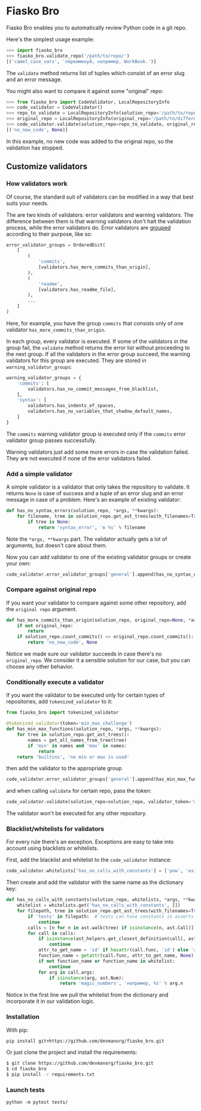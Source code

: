 # Fiasko Bro

Fiasko Bro enables you to automatically review Python code in a git repo.

Here's the simplest usage example:

```python
>>> import fiasko_bro
>>> fiasko_bro.validate_repo('/path/to/repo/')
[('camel_case_vars', 'переименуй, например, WorkBook.')]
```
The `validate` method returns list of tuples which consist of an error slug and an error message.

You might also want to compare it against some "original" repo:
```python
>>> from fiasko_bro import CodeValidator, LocalRepositoryInfo
>>> code_validator = CodeValidator()
>>> repo_to_validate = LocalRepositoryInfo(solution_repo='/path/to/repo/')
>>> original_repo = LocalRepositoryInfo(original_repo='/path/to/different/repo/')
>>> code_validator.validate(solution_repo=repo_to_validate, original_repo=original_repo)
[('no_new_code', None)]
```
In this example, no new code was added to the original repo, so the validation has stopped.

## Customize validators
### How validators work
Of course, the standard suit of validators can be modified in a way that best suits your needs.

The are two kinds of validators: error validators and warning validators.
The difference between them is that warning validators don't halt the validation process, while the error validators do.
Error validators are [grouped](https://github.com/devmanorg/fiasko_bro/blob/master/fiasko_bro/code_validator.py#L133) according to their purpose, like so:
```python
error_validator_groups = OrderedDict(
    [
        (
            'commits',
            [validators.has_more_commits_than_origin],
        ),
        (
            'readme',
            [validators.has_readme_file],
        ),
        ...
    ]
)
```
Here, for example, you have the group `commits` that consists only of one validator `has_more_commits_than_origin`.

In each group, every validator is executed.
If some of the validators in the group fail, the `validate` method returns the error list without proceeding to the next group.
If all the validators in the error group succeed, the warning validators for this group are executed.
They are stored in `warning_validator_groups`:
```python
warning_validator_groups = {
    'commits': [
        validators.has_no_commit_messages_from_blacklist,
    ],
    'syntax': [
        validators.has_indents_of_spaces,
        validators.has_no_variables_that_shadow_default_names,
    ]
}
```
The `commits` warning validator group is executed only if the `commits` error validator group passes successfully.

Warning validators just add some more errors in case the validation failed.
They are not executed if none of the error validators failed.

### Add a simple validator
A simple validator is a validator that only takes the repository to validate. It returns `None` is case of success
and a tuple of an error slug and an error message in case of a problem. Here's an example of existing validator:
```python
def has_no_syntax_errors(solution_repo, *args, **kwargs):
    for filename, tree in solution_repo.get_ast_trees(with_filenames=True):
        if tree is None:
            return 'syntax_error', 'в %s' % filename
```
Note the `*args, **kwargs` part. The validator actually gets a lot of arguments, but doesn't care about them.

Now you can add validator to one of the existing validator groups or create your own:
```python
code_validator.error_validator_groups['general'].append(has_no_syntax_errors)
```

### Compare against original repo
If you want your validator to compare against some other repository, add the `original repo` argument.
```python
def has_more_commits_than_origin(solution_repo, original_repo=None, *args, **kwargs):
    if not original_repo:
        return
    if solution_repo.count_commits() <= original_repo.count_commits():
        return 'no_new_code', None
```
Notice we made sure our validator succeeds in case there's no `original_repo`.
We consider it a sensible solution for our case, but you can choose any other behavior.

### Conditionally execute a validator
If you want the validator to be executed only for certain types of repositories, add `tokenized_validator` to it:

```python
from fiasko_bro import tokenized_validator

@tokenized_validator(token='min_max_challenge')
def has_min_max_functions(solution_repo, *args, **kwargs):
    for tree in solution_repo.get_ast_trees():
        names = get_all_names_from_tree(tree)
        if 'min' in names and 'max' in names:
            return
    return 'builtins', 'no min or max is used'
```

then add the validator to the appropriate group
```python
code_validator.error_validator_groups['general'].append(has_min_max_functions)
```
and when calling `validate` for certain repo, pass the token:
```python
code_validator.validate(solution_repo=solution_repo, validator_token='min_max_challenge')
```
The validator won't be executed for any other repository.

### Blacklist/whitelists for validators
For every rule there's an exception. Exceptions are easy to take into account using blacklists or whitelists.

First, add the blacklist and whitelist to the `code_validator` instance:
```python
code_validator.whitelists['has_no_calls_with_constants'] = ['pow', 'exit']
```
Then create and add the validator with the same name as the dictionary key:
```python
def has_no_calls_with_constants(solution_repo, whitelists, *args, **kwargs):
    whitelist = whitelists.get('has_no_calls_with_constants', [])
    for filepath, tree in solution_repo.get_ast_trees(with_filenames=True):
        if 'tests' in filepath:  # tests can have constants in asserts
            continue
        calls = [n for n in ast.walk(tree) if isinstance(n, ast.Call)]
        for call in calls:
            if isinstance(ast_helpers.get_closest_definition(call), ast.ClassDef):  # for case of id = db.String(256)
                continue
            attr_to_get_name = 'id' if hasattr(call.func, 'id') else 'attr'
            function_name = getattr(call.func, attr_to_get_name, None)
            if not function_name or function_name in whitelist:
                continue
            for arg in call.args:
                if isinstance(arg, ast.Num):
                    return 'magic_numbers', 'например, %s' % arg.n
```
Notice in the first line we pull the whitelist from the dictionary and incorporate it in our validation logic.

### Installation

With pip:
```bash
pip install git+https://github.com/devmanorg/fiasko_bro.git
```

Or just clone the project and install the requirements:
```bash
$ git clone https://github.com/devmanorg/fiasko_bro.git
$ cd fiasko_bro
$ pip install -r requirements.txt
```

### Launch tests
`python -m pytest tests/`
